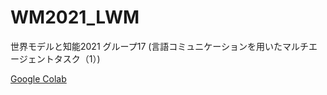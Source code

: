 # WM2021_LWM
世界モデルと知能2021
グループ17 (言語コミュニケーションを用いたマルチエージェントタスク（1）)

[Google Colab](https://colab.research.google.com/github/mashimashica/WM2021_LWM/blob/master/LanguageWorldModels.ipynb)
